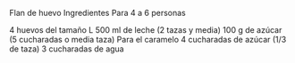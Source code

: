 ﻿Flan de huevo
Ingredientes
Para 4 a 6 personas

4 huevos del tamaño L
500 ml de leche (2 tazas y media)
100 g de azúcar (5 cucharadas o media taza)
Para el caramelo
4 cucharadas de azúcar (1/3 de taza)
3 cucharadas de agua